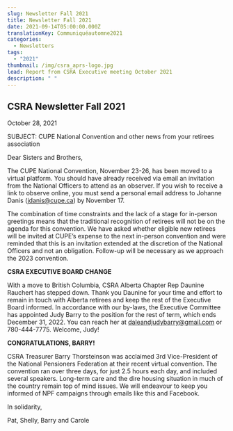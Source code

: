 ```yaml
---
slug: Newsletter Fall 2021
title: Newsletter Fall 2021
date: 2021-09-14T05:00:00.000Z
translationKey: Communiquéautomne2021
categories:
  - Newsletters
tags:
  - "2021"
thumbnail: /img/csra_aprs-logo.jpg
lead: Report from CSRA Executive meeting October 2021
description: " "
---
```

## CSRA Newsletter Fall 2021

October 28, 2021

SUBJECT: CUPE National Convention and other news from your retirees association

Dear Sisters and Brothers,

The CUPE National Convention, November 23-26, has been moved to a virtual platform. You should have already received via email an invitation from the National Officers to attend as an observer. If you wish to receive a link to observe online, you must send a personal email address to Johanne Danis ([jdanis@cupe.ca](mailto:jdanis@cupe.ca)) by November 17.

The combination of time constraints and the lack of a stage for in-person greetings means that the traditional recognition of retirees will not be on the agenda for this convention. We have asked whether eligible new retirees will be invited at CUPE’s expense to the next in-person convention and were reminded that this is an invitation extended at the discretion of the National Officers and not an obligation. Follow-up will be necessary as we approach the 2023 convention.

**CSRA EXECUTIVE BOARD CHANGE**

With a move to British Columbia, CSRA Alberta Chapter Rep Daunine Rauchert has stepped down. Thank you Daunine for your time and effort to remain in touch with Alberta retirees and keep the rest of the Executive Board informed. In accordance with our by-laws, the Executive Committee has appointed Judy Barry to the position for the rest of term, which ends December 31, 2022. You can reach her at [daleandjudybarry@gmail.com](mailto:daleandjudybarry@gmail.com) or 780-444-7775. Welcome, Judy!

**CONGRATULATIONS, BARRY!**

CSRA Treasurer Barry Thorsteinson was acclaimed 3rd Vice-President of the National Pensioners Federation at their recent virtual convention. The convention ran over three days, for just 2.5 hours each day, and included several speakers. Long-term care and the dire housing situation in much of the country remain top of mind issues. We will endeavour to keep you informed of NPF campaigns through emails like this and Facebook.

In solidarity,

Pat, Shelly, Barry and Carole
